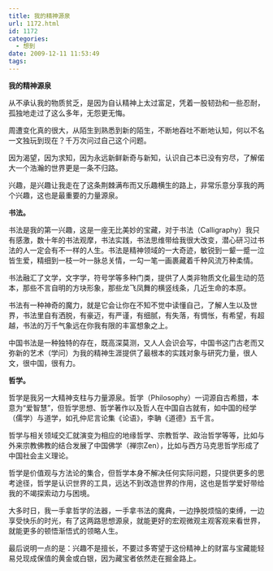 ```yaml
---
title: 我的精神源泉
url: 1172.html
id: 1172
categories:
  - 想到
date: 2009-12-11 11:53:49
tags:
---
```


**我的精神源泉**

  
从不承认我的物质贫乏，是因为自认精神上太过富足，凭着一股韧劲和一些忍耐，孤独地走过了这么多年，无怨更无悔。  
  
周遭变化真的很大，从陌生到熟悉到新的陌生，不断地吞吐不断地认知，何以不名一文独玩到现在？千万次问过自己这个问题。  
  
因为渴望，因为求知，因为永远新鲜新奇与新知，认识自己本已没有穷尽，了解偌大一个浩瀚的世界更是一条不归路。  
  
兴趣，是兴趣让我走在了这条荆棘满布而又乐趣横生的路上，非常乐意分享我的两个兴趣，这也是最重要的力量源泉。  
  
**书法。**  
  
书法是我的第一兴趣，这是一座无比美妙的宝藏，对于书法（Calligraphy）我只有感激，数十年的书法观摩，书法实践，书法思维带给我很大改变，潜心研习过书法的人一定会有不一样的人生。书法是精神领域的一大奇迹，敏锐到一颦一蹙一泣皆生爱，精细到一枝一叶一脉总关情，一勾一笔一画裹藏着千种风流万种柔情。  
  
书法融汇了文学，文字学，符号学等多种门类，提供了人类非物质文化最生动的范本，那些不言自明的方块形象，那些龙飞凤舞的横竖线条，几近生命的本原。  
  
书法有一种神奇的魔力，就是它会让你在不知不觉中读懂自己，了解人生以及世界，书法里自有洒脱，有豪迈，有严谨，有细腻，有失落，有惆怅，有希望，有超越，书法的万千气象远在你我有限的丰富想象之上。  
  
中国书法是一种独特的存在，既高深莫测，又人人会识会写，中国书这门古老而又弥新的艺术（学问）为我的精神生涯提供了最根本的实践对象与研究力量，很人文，很中国，很有力。  
  
**哲学。**  
  
哲学是我另一大精神支柱与力量源泉。哲学（Philosophy）一词源自古希腊，本意为“爱智慧”，但哲学思想、哲学著作以及哲人在中国自古就有，如中国的经学（儒学）与道学，如孔仲尼言论集《论语》，李聃《道德》五千言。  
  
哲学与相关领域交汇就演变为相应的地缘哲学、宗教哲学、政治哲学等等，比如与外来宗教佛教的结合发展了中国佛学（禅宗Zen），比如与西方马克思哲学形成了中国社会主义理论。  
  
哲学是价值观与方法论的集合，但哲学本身不解决任何实际问题，只提供更多的思考途径，哲学是认识世界的工具，远达不到改造世界的作用，这也是哲学爱好带给我的不竭探索动力与困境。  
  
大多时日，我一手拿哲学的法器，一手拿书法的魔典，一边挣脱烦恼的束缚，一边享受快乐的时光，有了这两路思想源泉，就能更好的宏观微观主观客观来看世界，就能更多的顿悟渐悟式的领略人生。  
  
最后说明一点的是：兴趣不是擅长，不要过多寄望于这份精神上的财富与宝藏能轻易兑现成保值的黄金或白银，因为藏宝者依然走在掘金路上。